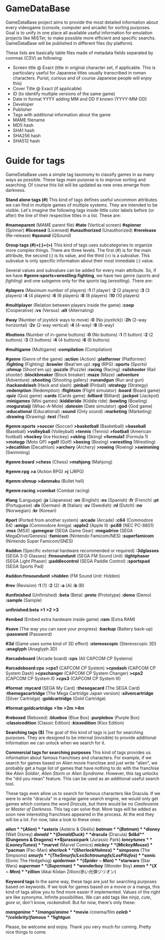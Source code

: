 # GameDataBase

GameDataBase project aims to provide the most detailed information about every videogame (console, computer and arcade) for sorting purposes. Goal is to unify in one place all available useful information for emulation projects like MiSTer, to make possible more efficient and specific searchs. GameDataBase will be published in different files (by platform).

These lists are basically table files made of metadata fields separated by commas (CSV) as following:

- Screen title @ Exact (title in original character set, if applicable. This is particulary useful for Japanese titles usually transcribed in roman characters. Purist, curious and of course Japanese people will enjoy this)
- Cover Title @ Exact (if applicable)
- ID (to identify multiple versions of the same game)
- Date in format YYYY adding MM and DD if known (YYYY-MM-DD)
- Developer
- Publisher
- Tags with additional information about the game
- MAME filename
- MD5 hash
- SHA1 hash
- SHA256 hash
- SHA512 hash

# Guide for tags
GameDataBase uses a simple tag taxonomy to classify games in as many ways as possible. These tags main purpose is to improve sorting and searching. Of course this list will be updated as new ones emerge from darkness.

**Stand alone tags (#)**
This kind of tags defines useful uncommon attributes we can find in multiple games of multiple systems. They are intended to be visible. Let's imagine the following tags inside little color labels before (or after) the line of their respective titles in a list. These are:

**#mameparent** (MAME parent file)
**#tate** (Vertical screen)
**#spinner** (Spinner)
**#licensed** (Licensed)
**#unauthorized** (Unauthorized)
**#rerelease** (Re-release)
**#qsound** (QSound)

**Group tags (#)+(:)+(>)**
This kind of tags uses subcategories to organize more complex things. There are three levels. The first (#) is for the main attribute, the second (:) is its value, and the third (>) is a subvalue. This subvalue is only specific information about their most inmediate (:) value.

Several values and subvalues can be added for every main attribute. So, if we have **#genre:sports>wrestling:fighting**, we have two genre (_sports_ and _fighting_) and one subgenre only for the _sports_ tag (_wrestling_). There are:

**#players** (Maximum number of players)
**:1** (1 player)
**:2** (2 players)
**:3** (3 players)
**:4** (4 players)
**:6** (6 players)
**:8** (8 players)
**:10** (10 players)

**#multiplayer** (Relation between players inside the game)
**:coop** (Cooperative)
**:vs** (Versus)
**:alt** (Alternating)

**#way** (Number of joystick ways to move)
**:0** (No joystick))
**:2h** (2-way horizontal)
**:2v** (2-way vertical)
**:4** (4-way)
**:8** (8-way)

**#buttons** (Number of in-game buttons)
**:0** (No buttons)
**:1** (1 button)
**:2** (2 buttons)
**:3** (3 buttons)
**:4** (4 buttons)
**:6** (6 buttons)

**#multigame** (Multigame)
**:compilation** (Compilation)

**#genre** (Genre of the game)
**:action** (Action)
**:platformer** (Platformer)
**:fighting** (Fighting)
**:brawler** (Beat'em up)
**:rpg** (RPG)
**:sports** (Sports)
**:shmup** (Shoot'em up)
**:puzzle** (Puzzle)
**:racing** (Racing)
**:railshooter** (Rail shooter)
**:blockbreaker** (Block breaker)
**:maze** (Maze)
**:adventure** (Adventure)
**:shooting** (Shooting gallery)
**:runandgun** (Run and gun)
**:hackandslash** (Hack and slash)
**:pinball** (Pinball)
**:strategy** (Strategy)
**:redemption** (Redemption)
**:flightsim** (Flight simulator)
**:board** (Board game)
**:quiz** (Quiz game)
**:cards** (Cards game)
**:billiard** (Billiard)
**:jackpot** (Jackpot)
**:minigames** (Mini games)
**:kiddieride** (Kiddie ride)
**:bowling** (Bowling)
**:mogurataiji** (Whac-A-Mole)
**:datesim** (Date simulator)
**:god** (God game)
**:educational** (Educational)
**:sound** (Only sound)
**:marketing** (Marketing)
**:drawing** (Drawing)
**:test** (Test)

**#genre:sports**
**\>soccer** (Soccer)
**\>basketball** (Basketball)
**\>baseball** (Baseball)
**\>volleyball** (Volleyball)
**\>tennis** (Tennis)
**\>football** (American football)
**\>hockey** (Ice Hockey)
**\>skiing** (Skiing)
**\>formula1** (Formula 1)
**\>motogp** (Moto GP)
**\>golf** (Golf)
**\>boxing** (Boxing)
**\>wrestling** (Wrestling)
**\>decathlon** (Decathlon)
**\>archery** (Archery)
**\>rowing** (Rowing)
**\>swimming** (Swimming)

**#genre:board**
**\>chess** (Chess)
**\>mahjong** (Mahjong)

**#genre:rpg**
**\>a** (Action RPG)
**\>j** (JRPG)

**#genre:shmup**
**\>danmaku** (Bullet hell)

**#genre:racing**
**\>combat** (Combat racing)

**#lang** (Language)
**:ja** (Japanese)
**:en** (English)
**:es** (Spanish)
**:fr** (French)
**:pt** (Portuguese)
**:de** (German)
**:it** (Italian)
**:sv** (Swedish)
**:nl** (Dutch)
**:no** (Norwegian)
**:kr** (Korean)

**#port** (Ported from another system)
**:arcade** (Arcade)
**:c64** (Commodore 64)
**:amiga** (Commodore Amiga)
**:apple2** (Apple II)
**:pc88** (NEC PC-8801)
**:msx** (MSX)
**:gamegear** (SEGA Game Gear)
**:megadrive** (SEGA MegaDrive/Genesis)
**:famicom** (Nintendo Famicom/NES)
**:superfamicom** (Nintendo Super Famicom/SNES)

**#addon** (Specific external hardware recommended or required)
**:3dglasses** (SEGA 3-D Glasses)
**:fmsoundunit** (SEGA FM Sound Unit)
**:lightphaser** (SEGA Light Phaser)
**:paddlecontrol** (SEGA Paddle Control)
**:sportspad** (SEGA Sports Pad)

**#addon:fmsoundunit**
**\>hidden** (FM Sound Unit: Hidden)

**#rev** (Revision)
**:1** (1)
**:2** (2)
**:a** (A)
**:b** (B)

**#unfinished** (Unfinished)
**:beta** (Beta)
**:proto** (Prototype)
**:demo** (Demo)
**:sample** (Sample)

**unfinished:beta**
**\>1**
**\>2**
**\>3**

**#embed** (Embed extra hardware inside game)
**:ram** (Extra RAM)

**#save** (The way you can save your progress)
**:backup** (Battery back-up)
**:password** (Password)

**#3d** (Game uses some kind of 3D effect)
**:stereoscopic** (Stereoscopic 3D)
**:anaglyph** (Anaglyph 3D)

**#arcadeboard** (Arcade board)
**:cps** (All CAPCOM CP Systems)

**#arcadeboard:cps**
**>cps1** (CAPCOM CP System)
**>cpsdash** (CAPCOM CP System Dash)
**>cpschanger** (CAPCOM CP System Changer)
**>cps2** (CAPCOM CP System II)
**>cps3** (CAPCOM CP System III)

**#format**
**:mycard** (SEGA My Card)
**:thesegacard** (The SEGA Card)
**:themegacartridge** (The Mega Cartridge Japan version)
**:silvercartridge** (Silver Cartridge)
**:goldcartridge** (Gold Cartridge)

**#format:goldcartridge**
**\>1m**
**\>2m**
**\>4m**

**#reboxed** (Reboxed)
**:bluebox** (Blue Box)
**:purplebox** (Purple Box)
**:classicedition** (Classic Edition)
**:kixxedition** (Kixx Edition)

**Searching tags ($)**
The goal of this kind of tags is just for searching purposes. They are designed to be internal (invisible) to provide additional information we can unlock when we search for it.

**Commercial tags for searching purposes**
This kind of tags provides us information about famous franchises and characters. For example, if we search for games based on Alien movie franchise and just write "alien", we probably get a huge list of games that have nothing to do with the franchise like _Alien Soldier_, _Alien Storm_ or _Alien Syndrome_. However, this tag unlocks the "did you mean" feature. This can be used as an additional useful search tool.

These tags even allow us to search for famous characters like Dracula. If we were to write "dracula" in a regular game search engine, we would only get games which contans the word _Dracula_, but there would be no _Castlevania_ or _Master of Darkness_. This tag can solve that. More tags will be added as soon new interesting franchises appeared in the process. At the end they will be a lot. For now, take a look to these ones:

**$alien** (Alien)
**$asterix** (Astérix & Obélix)
**$batman** (Batman)
**$disney** (Walt Disney)
**$donald** (Donald Duck)
**$dracula** (Dracula)
**$d&d** (Dungeons & Dragons)
**$jurassicpark** (Jurassic Park)
**$loneytunes** (Looney Tunes)
**$marvel** (Marvel Comics)
**$mickey** (Mickey Mouse)
**$pacman** (Pac-Man)
**$sherlock** (Sherlock Holmes)
**$simpsons** (The Simpsons)
**$smurfs** (The Smurfs/Les Schtroumpfs/Los Pitufos)
**$sonic** (Sonic The Hedgehog)
**$spiderman** (Spider-Man)
**$starwars** (Star Wars)
**$superman** (Superman)
**$wonderboy** (Wonder Boy)
**$xmen** (X-Men)
**$zillion** (Akai Kōdan Zillion/赤い光弾ジリオン)

**Keyword tags**
In the same way, these tags are just for searching purposes based on keywords. If we look for games based on a movie or a manga, this kind of tags allow you to find more easier if implemented. Values of the right are like synonyms. Infinite possibilities. We can add tags like _ninja_, _cute_, _gore_ or, don't know, _rockandroll_. But for now, there's only these:

**$manganime** /manga/anime
**$movie** /cinema/film
**$celeb** /celebrity/famous
**$lightgun**

Please, be welcome and enjoy. Thank you very much for coming. Pretty nice things to come.
